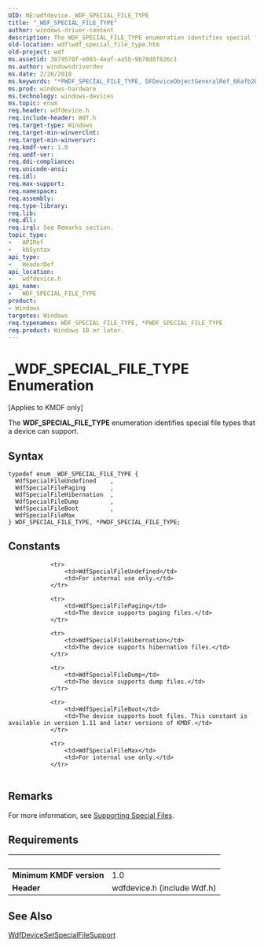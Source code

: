 ```yaml
---
UID: NE:wdfdevice._WDF_SPECIAL_FILE_TYPE
title: "_WDF_SPECIAL_FILE_TYPE"
author: windows-driver-content
description: The WDF_SPECIAL_FILE_TYPE enumeration identifies special file types that a device can support.
old-location: wdf\wdf_special_file_type.htm
old-project: wdf
ms.assetid: 3879570f-e083-4eaf-aa5b-9b78d8f826c1
ms.author: windowsdriverdev
ms.date: 2/26/2018
ms.keywords: "*PWDF_SPECIAL_FILE_TYPE, DFDeviceObjectGeneralRef_66afb20c-b1d5-480a-b4bb-48b6e092fe5e.xml, PWDF_SPECIAL_FILE_TYPE, PWDF_SPECIAL_FILE_TYPE enumeration pointer, WDF_SPECIAL_FILE_TYPE, WDF_SPECIAL_FILE_TYPE enumeration, WdfSpecialFileBoot, WdfSpecialFileDump, WdfSpecialFileHibernation, WdfSpecialFileMax, WdfSpecialFilePaging, WdfSpecialFileUndefined, _WDF_SPECIAL_FILE_TYPE, kmdf.wdf_special_file_type, wdf.wdf_special_file_type, wdfdevice/PWDF_SPECIAL_FILE_TYPE, wdfdevice/WDF_SPECIAL_FILE_TYPE, wdfdevice/WdfSpecialFileBoot, wdfdevice/WdfSpecialFileDump, wdfdevice/WdfSpecialFileHibernation, wdfdevice/WdfSpecialFileMax, wdfdevice/WdfSpecialFilePaging, wdfdevice/WdfSpecialFileUndefined"
ms.prod: windows-hardware
ms.technology: windows-devices
ms.topic: enum
req.header: wdfdevice.h
req.include-header: Wdf.h
req.target-type: Windows
req.target-min-winverclnt: 
req.target-min-winversvr: 
req.kmdf-ver: 1.0
req.umdf-ver: 
req.ddi-compliance: 
req.unicode-ansi: 
req.idl: 
req.max-support: 
req.namespace: 
req.assembly: 
req.type-library: 
req.lib: 
req.dll: 
req.irql: See Remarks section.
topic_type:
-	APIRef
-	kbSyntax
api_type:
-	HeaderDef
api_location:
-	wdfdevice.h
api_name:
-	WDF_SPECIAL_FILE_TYPE
product:
- Windows
targetos: Windows
req.typenames: WDF_SPECIAL_FILE_TYPE, *PWDF_SPECIAL_FILE_TYPE
req.product: Windows 10 or later.
---
```


# _WDF_SPECIAL_FILE_TYPE Enumeration
<p class="CCE_Message">[Applies to KMDF only]

The <b>WDF_SPECIAL_FILE_TYPE</b> enumeration identifies special file types that a device can support.

## Syntax
```
typedef enum _WDF_SPECIAL_FILE_TYPE {
  WdfSpecialFileUndefined    ,
  WdfSpecialFilePaging       ,
  WdfSpecialFileHibernation  ,
  WdfSpecialFileDump         ,
  WdfSpecialFileBoot         ,
  WdfSpecialFileMax
} WDF_SPECIAL_FILE_TYPE, *PWDF_SPECIAL_FILE_TYPE;
```

## Constants

<table>
            
                <tr>
                    <td>WdfSpecialFileUndefined</td>
                    <td>For internal use only.</td>
                </tr>
            
                <tr>
                    <td>WdfSpecialFilePaging</td>
                    <td>The device supports paging files.</td>
                </tr>
            
                <tr>
                    <td>WdfSpecialFileHibernation</td>
                    <td>The device supports hibernation files.</td>
                </tr>
            
                <tr>
                    <td>WdfSpecialFileDump</td>
                    <td>The device supports dump files.</td>
                </tr>
            
                <tr>
                    <td>WdfSpecialFileBoot</td>
                    <td>The device supports boot files. This constant is available in version 1.11 and later versions of KMDF.</td>
                </tr>
            
                <tr>
                    <td>WdfSpecialFileMax</td>
                    <td>For internal use only.</td>
                </tr>
</table>

## Remarks

For more information, see <a href="https://msdn.microsoft.com/350e715f-be36-4999-99a2-6175d9763b3f">Supporting Special Files</a>.

## Requirements
| &nbsp; | &nbsp; |
| ---- |:---- |
| **Minimum KMDF version** | 1.0 |
| **Header** | wdfdevice.h (include Wdf.h) |

## See Also

<a href="https://msdn.microsoft.com/library/windows/hardware/ff546903">WdfDeviceSetSpecialFileSupport</a>